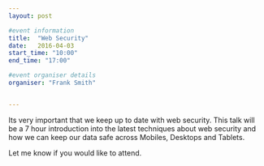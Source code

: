 ```yaml
---
layout: post

#event information
title:  "Web Security"
date:   2016-04-03
start_time: "10:00"
end_time: "17:00"

#event organiser details
organiser: "Frank Smith"


---
```


Its very important that we keep up to date with web security. This talk will be a 7 hour introduction into the latest techniques about web security
and how we can keep our data safe across Mobiles, Desktops and Tablets.

Let me know if you would like to attend.
